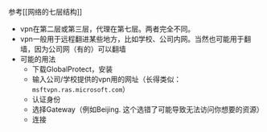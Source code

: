 参考[[网络的七层结构]]
- vpn在第二层或第三层，代理在第七层。两者完全不同。
- vpn一般用于远程翻进某些地方，比如学校、公司内网。当然也可能用于翻墙，因为公司网（有的）可以翻墙
- 可能的用法
  - 下载GlobalProtect，安装
  - 输入公司/学校提供的vpn用的网址（长得类似：`msftvpn.ras.microsoft.com`）
  - 认证身份
  - 选择Gateway（例如Beijing. 这个选错了可能导致无法访问你想要的资源）
  - 连接